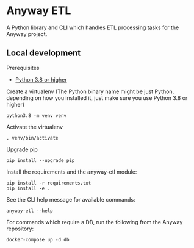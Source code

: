 # Anyway ETL

A Python library and CLI which handles ETL processing tasks for the Anyway project. 


## Local development

Prerequisites

* [Python 3.8 or higher](https://www.python.org/downloads/)

Create a virtualenv
(The Python binary name might be just Python, depending on how you installed it,
just make sure you use Python 3.8 or higher)

```
python3.8 -m venv venv
```

Activate the virtualenv

```
. venv/bin/activate
```

Upgrade pip

```
pip install --upgrade pip
```

Install the requirements and the anyway-etl module:

```
pip install -r requirements.txt
pip install -e .
```

See the CLI help message for available commands:

```
anyway-etl --help
```

For commands which require a DB, run the following from the Anyway repository:

```
docker-compose up -d db
```
